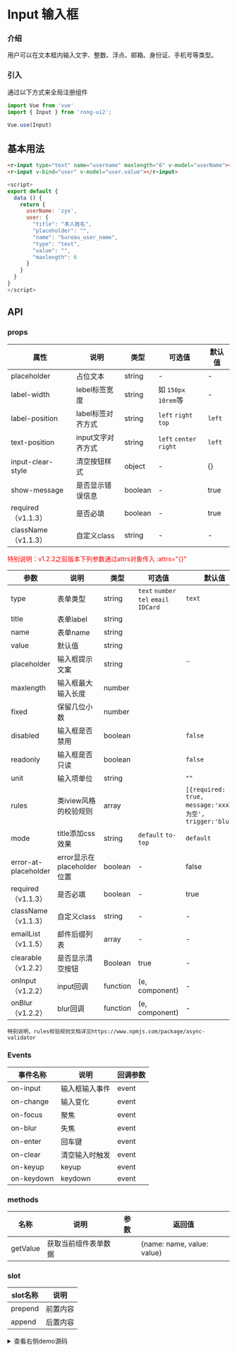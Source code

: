 # Input 输入框


<div class="r-doc-card">

### 介绍
用户可以在文本框内输入文字、整数、浮点、邮箱、身份证、手机号等类型。
</div>


<div class="r-doc-card">

### 引入
通过以下方式来全局注册组件
```js
import Vue from 'vue'
import { Input } from 'rong-ui2';

Vue.use(Input)
```
</div>


## 基本用法
<div class="r-doc-card">

```html
<r-input type="text" name="username" maxlength="6" v-model="userName"></r-input>
<r-input v-bind="user" v-model="user.value"></r-input>
```

```js
<script>
export default {
  data () {
    return {
      userName: 'zyx',
      user: {
        "title": "本人姓名",
        "placeholder": "",
        "name": "bureau_user_name",
        "type": "text",
        "value": "",
        "maxlength": 6
      }
    }
  }
}
</script>
```
</div>



## API
<div class="r-doc-card">

### props
| 属性      | 说明    | 类型      |  可选值      |默认值       |
|---------- |-------- |---------- |-------------  |-------------  |
| placeholder | 占位文本 | string | - | - |
| label-width | lebel标签宽度 | string | 如 `150px` `10rem`等 |-|
| label-position | label标签对齐方式 | string | `left` `right` `top`  | `left` |
| text-position | input文字对齐方式 | string | `left` `center` `right`  | `left` |
| input-clear-style | 清空按钮样式 | object | - | {} |
| show-message | 是否显示错误信息 | boolean | - | true |
| required（v1.1.3） | 是否必填 | boolean | - | true |
| className（v1.1.3） | 自定义class | string | - | - |

<font color='red'>特别说明：v1.2.2之前版本下列参数通过attrs对象传入 :attrs="{}"</font>

| 参数      | 说明    | 类型      | 可选值       | 默认值   |
|---------- |-------- |---------- |-------------  |-------- |
| type | 表单类型 | string | `text` `number` `tel` `email` `IDCard`  | `text` |
| title | 表单label | string |  |  |
| name  | 表单name    | string   |  |  |
| value | 默认值 | string | | |
| placeholder  | 输入框提示文案    | string   | | `` |
| maxlength  | 输入框最大输入长度    | number   |  |  |
| fixed  | 保留几位小数    | number   |  |  |
| disabled  | 输入框是否禁用   | boolean   |  | `false` |
| readonly  | 输入框是否只读    | boolean   |  | `false` |
| unit  | 输入项单位    | string   |  | `""` |
| rules  | 类iview风格的校验规则    | array   |  | `[{required: true, message:'xxx不能为空', trigger:'blur'}]` |
| mode  | title添加css效果    | string   | `default` `to-top`  | `default` |
| error-at-placeholder  | error显示在placeholder位置   | boolean | - | false |
| required（v1.1.3）  | 是否必填   | boolean | - | true |
| className（v1.1.3）  | 自定义class   | string | - | - |
| emailList（v1.1.5）  | 邮件后缀列表 | array | - | - |
| clearable（v1.2.2）  | 是否显示清空按钮 | Boolean | true | - |
| onInput（v1.2.2）  | input回调 | function | (e, component)| - |
| onBlur（v1.2.2）  | blur回调 | function | (e, component)| - |
	特别说明，rules校验规则文档详见https://www.npmjs.com/package/async-validator
</div>



<div class="r-doc-card">

### Events
| 事件名称      | 说明    | 回调参数      |
|---------- |-------- |---------- |
| on-input | 输入框输入事件 | event |
| on-change  | 输入变化    | event |
| on-focus  | 聚焦    | event |
| on-blur  | 失焦    | event |
| on-enter | 回车键 |  event |
| on-clear | 清空输入时触发 | event |
| on-keyup | keyup | event |
| on-keydown | keydown | event |
</div>



<div class="r-doc-card">

### methods
| 名称      | 说明    | 参数      | 返回值 |
|---------- |-------- |---------- |---------- |
| getValue | 获取当前组件表单数据 | | {name: name, value: value} |
</div>




<div class="r-doc-card">

### slot
| slot名称      | 说明    |
|---------- |-------- |
| prepend  | 前置内容 |
| append  | 后置内容 |
</div>



<details>
  <summary>查看右侧demo源码</summary>
  <div class="r-doc-card">
  {{demo}}
  </div>
</details>
